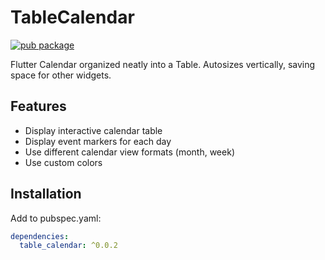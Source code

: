 # TableCalendar

[![pub package](https://img.shields.io/pub/v/table_calendar.svg?style=flat-square)](https://pub.dartlang.org/packages/table_calendar)

Flutter Calendar organized neatly into a Table. Autosizes vertically, saving space for other widgets.


## Features

* Display interactive calendar table
* Display event markers for each day
* Use different calendar view formats (month, week)
* Use custom colors

## Installation

Add to pubspec.yaml:

```yaml
dependencies:
  table_calendar: ^0.0.2
```
